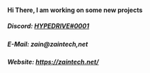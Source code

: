 #### Hi There, I am working on some new projects
##### Discord:  [HYPEDRIVE#0001](https://discordapp.com/users/193112730943750144)
##### E-Mail: zain@zaintech,net
##### Website: https://zaintech.net/
<!--
**HYPERDRIVE-Motivator/HYPERDRIVE-Motivator** is a ✨ _special_ ✨ repository because its `README.md` (this file) appears on your GitHub profile.

Here are some ideas to get you started:

- 🔭 I’m currently working on ...
- 🌱 I’m currently learning ...
- 👯 I’m looking to collaborate on ...
- 🤔 I’m looking for help with ...
- 💬 Ask me about ...
- 📫 How to reach me: ...
- 😄 Pronouns: ...
- ⚡ Fun fact: ...
-->
